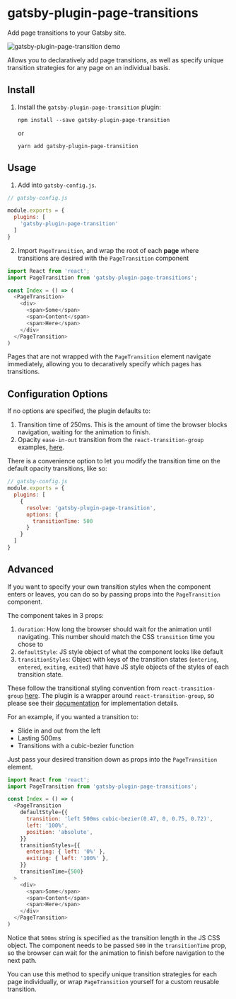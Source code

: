 # gatsby-plugin-page-transitions

Add page transitions to your Gatsby site.

![gatsby-plugin-page-transition demo](https://raw.githubusercontent.com/mongkuen/gatsby-plugin-page-transitions/master/transition.gif)

Allows you to declaratively add page transitions, as well as specify unique transition strategies for any page on an individual basis.

## Install

1. Install the `gatsby-plugin-page-transition` plugin:

    `npm install --save gatsby-plugin-page-transition`

    or

    `yarn add gatsby-plugin-page-transition`

## Usage

1. Add into `gatsby-config.js`.

```javascript
// gatsby-config.js

module.exports = {
  plugins: [
    'gatsby-plugin-page-transition'
  ]
}
```

2. Import `PageTransition`, and wrap the root of each **page** where transitions are desired with the `PageTransition` component

```javascript
import React from 'react';
import PageTransition from 'gatsby-plugin-page-transitions';

const Index = () => (
  <PageTransition>
    <div>
      <span>Some</span>
      <span>Content</span>
      <span>Here</span>
    </div>
  </PageTransition>
)
```

Pages that are not wrapped with the `PageTransition` element navigate immediately, allowing you to decaratively specify which pages has transitions.

## Configuration Options
If no options are specified, the plugin defaults to:

1. Transition time of 250ms. This is the amount of time the browser blocks navigation, waiting for the animation to finish.
2. Opacity `ease-in-out` transition from the `react-transition-group` examples, [here](https://reactcommunity.org/react-transition-group/transition).

There is a convenience option to let you modify the transition time on the default opacity transitions, like so:
```javascript
// gatsby-config.js
module.exports = {
  plugins: [
    {
      resolve: 'gatsby-plugin-page-transition',
      options: {
        transitionTime: 500
      }
    }
  ]
}
```

## Advanced
If you want to specify your own transition styles when the component enters or leaves, you can do so by passing props into the `PageTransition` component.

The component takes in 3 props:
1. `duration`: How long the browser should wait for the animation until navigating. This number should match the CSS `transition` time you chose to
2. `defaultStyle`: JS style object of what the component looks like default
3. `transitionStyles`: Object with keys of the transition states (`entering`, `entered`, `exiting`, `exited`) that have JS style objects of the styles of each transition state.

These follow the transitional styling convention from `react-transition-group` [here](https://reactcommunity.org/react-transition-group/transition).
The plugin is a wrapper around `react-transition-group`, so please see their [documentation](https://reactcommunity.org/react-transition-group/transition) for implementation details.

For an example, if you wanted a transition to:
- Slide in and out from the left
- Lasting 500ms
- Transitions with a cubic-bezier function

Just pass your desired transition down as props into the `PageTransition` element.

```javascript
import React from 'react';
import PageTransition from 'gatsby-plugin-page-transitions';

const Index = () => (
  <PageTransition
    defaultStyle={{
      transition: 'left 500ms cubic-bezier(0.47, 0, 0.75, 0.72)',
      left: '100%',
      position: 'absolute',
    }}
    transitionStyles={{
      entering: { left: '0%' },
      exiting: { left: '100%' },
    }}
    transitionTime={500}
  >
    <div>
      <span>Some</span>
      <span>Content</span>
      <span>Here</span>
    </div>
  </PageTransition>
)
```

Notice that `500ms` string is specified as the transition length in the JS CSS object. The component needs to be passed `500` in the `transitionTime` prop, so the browser can wait for the animation to finish before navigation to the next path.

You can use this method to specify unique transition strategies for each page individually, or wrap `PageTransition` yourself for a custom reusable transition.
